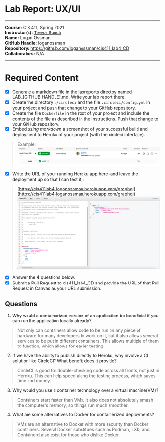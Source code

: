 # Lab Report: UX/UI
___
**Course:** CIS 411, Spring 2021  
**Instructor(s):** [Trevor Bunch](https://github.com/trevordbunch)  
**Name:** Logan Ossman  
**GitHub Handle:** loganossman  
**Repository:** https://github.com/loganossman/cis411_lab4_CD  
**Collaborators:** N/A
___

# Required Content

- [x] Generate a markdown file in the labreports directoy named LAB_[GITHUB HANDLE].md. Write your lab report there.
- [x] Create the directory ```./circleci``` and the file ```.circleci/config.yml``` in your project and push that change to your GitHub repository.
- [x] Create the file ```Dockerfile``` in the root of your project and include the contents of the file as described in the instructions. Push that change to your GitHub repository.
- [x] Embed _using markdown_ a screenshot of your successful build and deployment to Heroku of your project (with the circleci interface).  
> Example: ![Successful Build](../assets/SuccessfulBuild.png)
- [x] Write the URL of your running Heroku app here (and leave the deployment up so that I can test it):  
> [https://cis411lab4-loganossman.herokuapp.com/graphql](https://cis411lab4-loganossman.herokuapp.com/graphql)  
> ![Successful Test on Deployed URL](../assets/SuccessfulTest.png)
- [x] Answer the **4** questions below.
- [x] Submit a Pull Request to cis411_lab4_CD and provide the URL of that Pull Request in Canvas as your URL submission.

## Questions
1. Why would a containerized version of an application be beneficial if you can run the application locally already?
> Not only can containers allow code to be run on any piece of hardware for many developers to work on it, but it also allows several services to be put in different containers. This allows multiple of them to function, which allows for easier testing.
2. If we have the ability to publish directly to Heroku, why involve a CI solution like CircleCI? What benefit does it provide?
> CircleCI is good for double-checking code across all fronts, not just in Heroku. This can help speed along the testing process, which saves time and money.
3. Why would you use a container technology over a virtual machine(VM)?
> Containers start faster than VMs. It also does not absolutely smash the computer's memory, so things run much smoother.
4. What are some alternatives to Docker for containerized deployments?
> VMs are an alternative to Docker with more security than Docker containers. Several Docker substitues such as Podman, LXD, and Containerd also exist for those who dislike Docker.